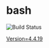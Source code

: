 # bash

![Build Status](https://travis-ci.org/cyber-dojo-languages/bash.svg?branch=master)

[Version=4.4.19](https://github.com/cyber-dojo-languages/bash/blob/master/check_version.sh)